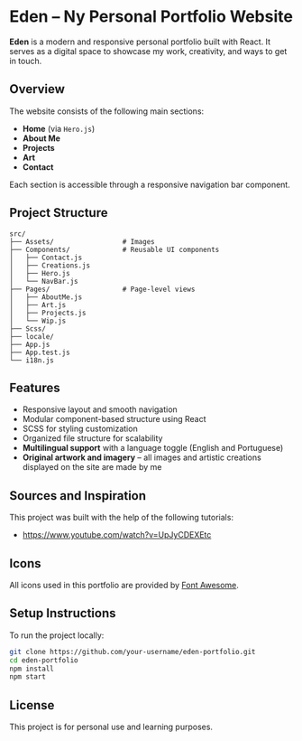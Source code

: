 # Eden – Ny Personal Portfolio Website

**Eden** is a modern and responsive personal portfolio built with React. It serves as a digital space to showcase my work, creativity, and ways to get in touch.

## Overview

The website consists of the following main sections:

- **Home** (via `Hero.js`)
- **About Me**
- **Projects**
- **Art**
- **Contact**

Each section is accessible through a responsive navigation bar component.

## Project Structure

```
src/
├── Assets/                 # Images
├── Components/             # Reusable UI components
│   ├── Contact.js
│   ├── Creations.js
│   ├── Hero.js
│   └── NavBar.js
├── Pages/                  # Page-level views
│   ├── AboutMe.js
│   ├── Art.js
│   ├── Projects.js
│   └── Wip.js
├── Scss/
├── locale/
├── App.js
├── App.test.js
└── i18n.js
```

## Features

- Responsive layout and smooth navigation
- Modular component-based structure using React
- SCSS for styling customization
- Organized file structure for scalability
- **Multilingual support** with a language toggle (English and Portuguese)
- **Original artwork and imagery** – all images and artistic creations displayed on the site are made by me  

## Sources and Inspiration

This project was built with the help of the following tutorials:

- https://www.youtube.com/watch?v=UpJyCDEXEtc

## Icons

All icons used in this portfolio are provided by [Font Awesome](https://fontawesome.com/).

## Setup Instructions

To run the project locally:

```bash
git clone https://github.com/your-username/eden-portfolio.git
cd eden-portfolio
npm install
npm start
```

## License

This project is for personal use and learning purposes.
